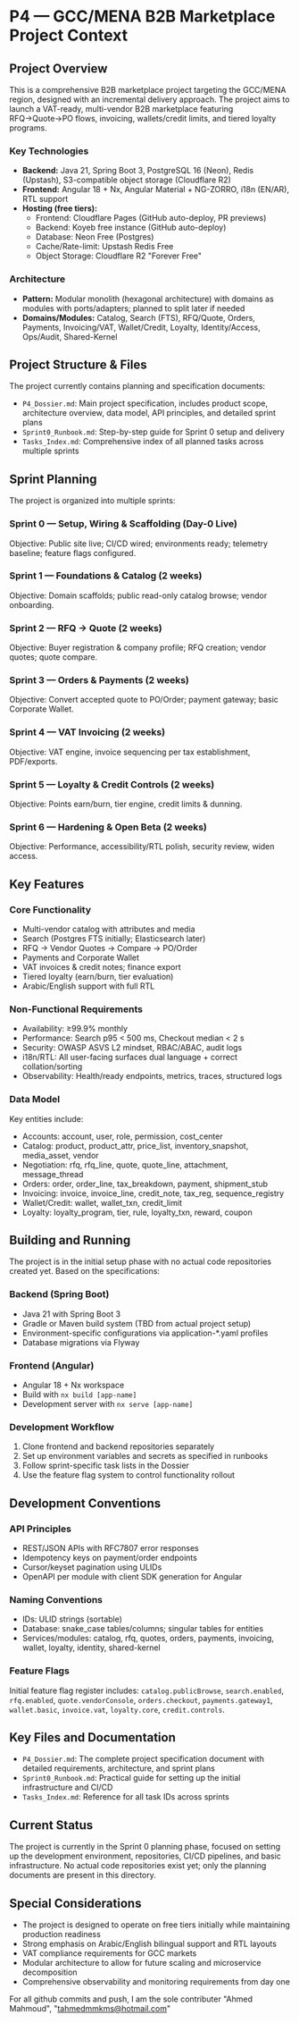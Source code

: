 # P4 — GCC/MENA B2B Marketplace Project Context

## Project Overview

This is a comprehensive B2B marketplace project targeting the GCC/MENA region, designed with an incremental delivery approach. The project aims to launch a VAT-ready, multi-vendor B2B marketplace featuring RFQ→Quote→PO flows, invoicing, wallets/credit limits, and tiered loyalty programs.

### Key Technologies
- **Backend:** Java 21, Spring Boot 3, PostgreSQL 16 (Neon), Redis (Upstash), S3-compatible object storage (Cloudflare R2)
- **Frontend:** Angular 18 + Nx, Angular Material + NG-ZORRO, i18n (EN/AR), RTL support
- **Hosting (free tiers):** 
  - Frontend: Cloudflare Pages (GitHub auto-deploy, PR previews)
  - Backend: Koyeb free instance (GitHub auto-deploy)
  - Database: Neon Free (Postgres)
  - Cache/Rate-limit: Upstash Redis Free
  - Object Storage: Cloudflare R2 "Forever Free"

### Architecture
- **Pattern:** Modular monolith (hexagonal architecture) with domains as modules with ports/adapters; planned to split later if needed
- **Domains/Modules:** Catalog, Search (FTS), RFQ/Quote, Orders, Payments, Invoicing/VAT, Wallet/Credit, Loyalty, Identity/Access, Ops/Audit, Shared-Kernel

## Project Structure & Files

The project currently contains planning and specification documents:
- `P4_Dossier.md`: Main project specification, includes product scope, architecture overview, data model, API principles, and detailed sprint plans
- `Sprint0_Runbook.md`: Step-by-step guide for Sprint 0 setup and delivery
- `Tasks_Index.md`: Comprehensive index of all planned tasks across multiple sprints

## Sprint Planning

The project is organized into multiple sprints:

### Sprint 0 — Setup, Wiring & Scaffolding (Day-0 Live)
Objective: Public site live; CI/CD wired; environments ready; telemetry baseline; feature flags configured.

### Sprint 1 — Foundations & Catalog (2 weeks)
Objective: Domain scaffolds; public read-only catalog browse; vendor onboarding.

### Sprint 2 — RFQ → Quote (2 weeks)
Objective: Buyer registration & company profile; RFQ creation; vendor quotes; quote compare.

### Sprint 3 — Orders & Payments (2 weeks)
Objective: Convert accepted quote to PO/Order; payment gateway; basic Corporate Wallet.

### Sprint 4 — VAT Invoicing (2 weeks)
Objective: VAT engine, invoice sequencing per tax establishment, PDF/exports.

### Sprint 5 — Loyalty & Credit Controls (2 weeks)
Objective: Points earn/burn, tier engine, credit limits & dunning.

### Sprint 6 — Hardening & Open Beta (2 weeks)
Objective: Performance, accessibility/RTL polish, security review, widen access.

## Key Features

### Core Functionality
- Multi-vendor catalog with attributes and media
- Search (Postgres FTS initially; Elasticsearch later)
- RFQ → Vendor Quotes → Compare → PO/Order
- Payments and Corporate Wallet
- VAT invoices & credit notes; finance export
- Tiered loyalty (earn/burn, tier evaluation)
- Arabic/English support with full RTL

### Non-Functional Requirements
- Availability: ≥99.9% monthly
- Performance: Search p95 < 500 ms, Checkout median < 2 s
- Security: OWASP ASVS L2 mindset, RBAC/ABAC, audit logs
- i18n/RTL: All user-facing surfaces dual language + correct collation/sorting
- Observability: Health/ready endpoints, metrics, traces, structured logs

### Data Model
Key entities include:
- Accounts: account, user, role, permission, cost_center
- Catalog: product, product_attr, price_list, inventory_snapshot, media_asset, vendor
- Negotiation: rfq, rfq_line, quote, quote_line, attachment, message_thread
- Orders: order, order_line, tax_breakdown, payment, shipment_stub
- Invoicing: invoice, invoice_line, credit_note, tax_reg, sequence_registry
- Wallet/Credit: wallet, wallet_txn, credit_limit
- Loyalty: loyalty_program, tier, rule, loyalty_txn, reward, coupon

## Building and Running

The project is in the initial setup phase with no actual code repositories created yet. Based on the specifications:

### Backend (Spring Boot)
- Java 21 with Spring Boot 3
- Gradle or Maven build system (TBD from actual project setup)
- Environment-specific configurations via application-*.yaml profiles
- Database migrations via Flyway

### Frontend (Angular)
- Angular 18 + Nx workspace
- Build with `nx build [app-name]`
- Development server with `nx serve [app-name]`

### Development Workflow
1. Clone frontend and backend repositories separately
2. Set up environment variables and secrets as specified in runbooks
3. Follow sprint-specific task lists in the Dossier
4. Use the feature flag system to control functionality rollout

## Development Conventions

### API Principles
- REST/JSON APIs with RFC7807 error responses
- Idempotency keys on payment/order endpoints
- Cursor/keyset pagination using ULIDs
- OpenAPI per module with client SDK generation for Angular

### Naming Conventions
- IDs: ULID strings (sortable)
- Database: snake_case tables/columns; singular tables for entities
- Services/modules: catalog, rfq, quotes, orders, payments, invoicing, wallet, loyalty, identity, shared-kernel

### Feature Flags
Initial feature flag register includes: `catalog.publicBrowse`, `search.enabled`, `rfq.enabled`, `quote.vendorConsole`, `orders.checkout`, `payments.gateway1`, `wallet.basic`, `invoice.vat`, `loyalty.core`, `credit.controls`.

## Key Files and Documentation

- `P4_Dossier.md`: The complete project specification document with detailed requirements, architecture, and sprint plans
- `Sprint0_Runbook.md`: Practical guide for setting up the initial infrastructure and CI/CD
- `Tasks_Index.md`: Reference for all task IDs across sprints

## Current Status

The project is currently in the Sprint 0 planning phase, focused on setting up the development environment, repositories, CI/CD pipelines, and basic infrastructure. No actual code repositories exist yet; only the planning documents are present in this directory.

## Special Considerations

- The project is designed to operate on free tiers initially while maintaining production readiness
- Strong emphasis on Arabic/English bilingual support and RTL layouts
- VAT compliance requirements for GCC markets
- Modular architecture to allow for future scaling and microservice decomposition
- Comprehensive observability and monitoring requirements from day one

For all github commits and push, I am the sole contributer "Ahmed Mahmoud", "tahmedmmkms@hotmail.com"